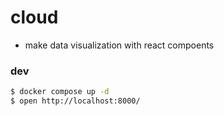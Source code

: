 # cloud 

* make data visualization with react compoents


### dev
```bash
$ docker compose up -d
$ open http://localhost:8000/
```

